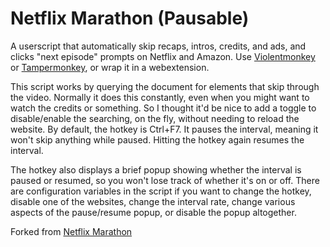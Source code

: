 # Netflix Marathon (Pausable)
A userscript that automatically skip recaps, intros, credits, and ads, and clicks "next episode" prompts on Netflix and Amazon. Use [Violentmonkey](https://violentmonkey.github.io/) or [Tampermonkey](https://www.tampermonkey.net/), or wrap it in a webextension.

This script works by querying the document for elements that skip through the video. Normally it does this constantly, even when you might want to watch the credits or something. So I thought it'd be nice to add a toggle to disable/enable the searching, on the fly, without needing to reload the website. By default, the hotkey is Ctrl+F7. It pauses the interval, meaning it won't skip anything while paused. Hitting the hotkey again resumes the interval.

The hotkey also displays a brief popup showing whether the interval is paused or resumed, so you won't lose track of whether it's on or off. There are configuration variables in the script if you want to change the hotkey, disable one of the websites, change the interval rate, change various aspects of the pause/resume popup, or disable the popup altogether.

Forked from [Netflix Marathon](https://greasyfork.org/en/scripts/30029-netflix-marathon)